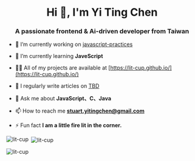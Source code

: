 <h1 align="center">Hi 👋, I'm Yi Ting Chen</h1>
<h3 align="center">A passionate frontend & Ai-driven developer from Taiwan</h3>

- 🔭 I’m currently working on [javascript-practices](https://github.com/lit-cup/javascript-practices.git)

- 🌱 I’m currently learning **JaveScript**

- 👨‍💻 All of my projects are available at [https://lit-cup.github.io/](https://lit-cup.github.io/)

- 📝 I regularly write articles on [TBD](TBD)

- 💬 Ask me about **JavaScript、C、Java**

- 📫 How to reach me **stuart.yitingchen@gmail.com**

- ⚡ Fun fact **I am a little fire lit in the corner.**

</p>
<p><img align="left" src="https://github-readme-stats.vercel.app/api/top-langs?username=lit-cup&show_icons=true&locale=en&layout=compact" alt="lit-cup" /></p>

<p>&nbsp;<img align="center" src="https://github-readme-stats.vercel.app/api?username=lit-cup&show_icons=true&locale=en" alt="lit-cup" /></p>

<p><img align="center" src="https://github-readme-streak-stats.herokuapp.com/?user=lit-cup&" alt="lit-cup" /></p>

